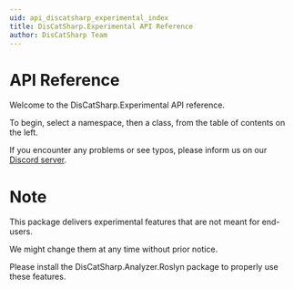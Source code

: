 ```yaml
---
uid: api_discatsharp_experimental_index
title: DisCatSharp.Experimental API Reference
author: DisCatSharp Team
---
```


# API Reference

Welcome to the DisCatSharp.Experimental API reference.

To begin, select a namespace, then a class, from the table of contents on the left.

If you encounter any problems or see typos, please inform us on our [Discord server](https://discord.gg/Uk7sggRBTm).

# Note

This package delivers experimental features that are not meant for end-users.

We might change them at any time without prior notice.

Please install the DisCatSharp.Analyzer.Roslyn package to properly use these features.
